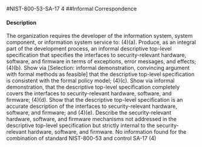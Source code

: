 #NIST-800-53-SA-17 4
##Informal Correspondence
#### Description
The organization requires the developer of the information system, system component, or information system service to:
   (4)(a).  Produce, as an integral part of the development process, an informal descriptive top-level specification that specifies the interfaces to security-relevant hardware, software, and firmware in terms of exceptions, error messages, and effects;
   (4)(b).  Show via [Selection: informal demonstration, convincing argument with formal methods as feasible] that the descriptive top-level specification is consistent with the formal policy model;
   (4)(c).  Show via informal demonstration, that the descriptive top-level specification completely  covers the interfaces to security-relevant hardware, software, and firmware;
   (4)(d).  Show that the descriptive top-level specification is an accurate description of the interfaces to security-relevant hardware, software, and firmware; and
   (4)(e).  Describe the security-relevant hardware, software, and firmware mechanisms not addressed in the descriptive top-level specification but strictly internal to the security-relevant hardware, software, and firmware.
No information found for the combination of standard NIST-800-53 and control SA-17 (4)
